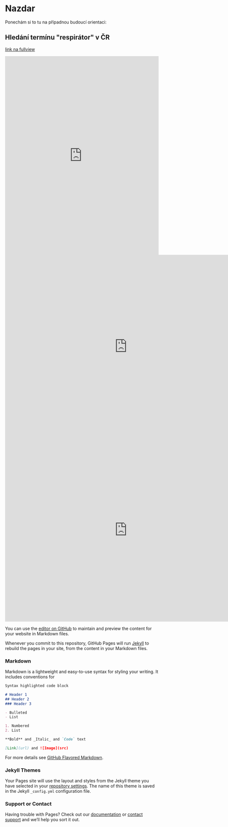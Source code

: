 # Nazdar

Ponechám si to tu na případnou budoucí orientaci:

## Hledání termínu "respirátor" v ČR
<a href="https://bit.ly/3knJMiX">link na fullview</a>
<iframe src="https://cdn.knightlab.com/libs/storyline/latest/embed/index.html?dataURL=https%3A%2F%2Fdocs.google.com%2Fspreadsheets%2Fd%2F1PasYujEb-Q9IZP8WCBst4-AL8aKbOcAJYHxCfZ0zmxE%2Fedit%3Fusp%3Dsharing&amp;dataYCol=data&amp;dataXCol=date%2Ftime&amp;dataDateFormat=%25Y-%25m-%25d&amp;chartDateFormat=%25B%20%25d%2C%20%25Y&amp;chartYLabel=po%C4%8Det%20hled%C3%A1n%C3%AD&amp;sliderCardTitleCol=title&amp;sliderCardTextCol=text" style="width:100%;height:650px;" frameborder="0" marginwidth="0" marginheight="0" vspace="0" hspace="0"></iframe>

<iframe src="https://uploads.knightlab.com/storymapjs/d6c2ab1363ba98d7f11750e175a2e59a/koupani/index.html" frameborder="0" width="800" height="600"></iframe>


<iframe src="https://uploads.knightlab.com/storymapjs/5de6cbd90102d818a59af85121f960e7/husitske-valky/draft.html" frameborder="0" width="800" height="600"></iframe>



You can use the [editor on GitHub](https://github.com/kknaislova/dh/edit/gh-pages/index.md) to maintain and preview the content for your website in Markdown files.

Whenever you commit to this repository, GitHub Pages will run [Jekyll](https://jekyllrb.com/) to rebuild the pages in your site, from the content in your Markdown files.

### Markdown

Markdown is a lightweight and easy-to-use syntax for styling your writing. It includes conventions for

```markdown
Syntax highlighted code block

# Header 1
## Header 2
### Header 3

- Bulleted
- List

1. Numbered
2. List

**Bold** and _Italic_ and `Code` text

[Link](url) and ![Image](src)
```

For more details see [GitHub Flavored Markdown](https://guides.github.com/features/mastering-markdown/).

### Jekyll Themes

Your Pages site will use the layout and styles from the Jekyll theme you have selected in your [repository settings](https://github.com/kknaislova/dh/settings). The name of this theme is saved in the Jekyll `_config.yml` configuration file.

### Support or Contact

Having trouble with Pages? Check out our [documentation](https://docs.github.com/categories/github-pages-basics/) or [contact support](https://support.github.com/contact) and we’ll help you sort it out.
